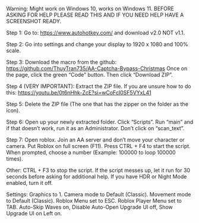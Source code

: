 Warning: Might work on Windows 10, works on Windows 11. BEFORE ASKING FOR HELP PLEASE READ THIS AND IF YOU NEED HELP HAVE A SCREENSHOT READY.

Step 1: Go to: https://www.autohotkey.com/ and download v2.0 NOT v1.1. 

Step 2: Go into settings and change your display to 1920 x 1080 and 100% scale. 

Step 3: Download the macro from the github: https://github.com/ThuyTran735/AA-Captcha-Bypass-Christmas
Once on the page, click the green “Code” button. Then click “Download ZIP”.

Step 4 (VERY IMPORTANT): Extract the ZIP file. If you are unsure how to do this: https://youtu.be/0t6nHhk-ZcE?si=wCoFcI0SF5VYxL41

Step 5: Delete the ZIP file (The one that has the zipper on the folder as the icon). 

Step 6: Open up your newly extracted folder. Click “Scripts”. Run “main” and if that doesn’t work, run it as an Administrator. Don’t click on “scan_text”.

Step 7: Open roblox. Join an AA server and don’t move your character or camera. Put Roblox on full screen (F11). Press CTRL + F4 to start the script. When prompted, choose a number (Example: 100000 to loop 100000 times).

Other: CTRL + F3 to stop the script. If the script messes up, let it run for 30 seconds before asking for additional help. If you have HDR or Night Mode enabled, turn it off. 

Settings: Graphics to 1. Camera mode to Default (Classic). Movement mode to Default (Classic). Roblox Menu set to ESC. Roblox Player Menu set to TAB. Auto-Skip Waves on, Disable Auto-Open Upgrade UI off, Show Upgrade UI on Left on.
